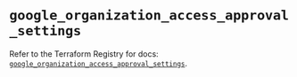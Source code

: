 # `google_organization_access_approval_settings`

Refer to the Terraform Registry for docs: [`google_organization_access_approval_settings`](https://registry.terraform.io/providers/hashicorp/google-beta/6.11.1/docs/resources/google_organization_access_approval_settings).
